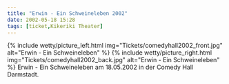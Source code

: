 ```yaml
---
title: "Erwin - Ein Schweineleben 2002"
date: 2002-05-18 15:28
tags: [ticket,Kikeriki Theater]
---
```

{% include wetty/picture_left.html img="Tickets/comedyhall2002_front.jpg" alt="Erwin - Ein Schweineleben" %}
{% include wetty/picture_right.html img="Tickets/comedyhall2002_back.jpg" alt="Erwin - Ein Schweineleben" %}
Erwin - Ein Schweineleben am 18.05.2002 in der Comedy Hall Darmstadt.
